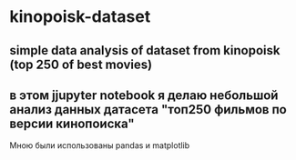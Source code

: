 # kinopoisk-dataset
## simple data analysis of dataset from kinopoisk (top 250 of best movies)
## в этом jjupyter notebook я делаю небольшой анализ данных датасета "топ250 фильмов по версии кинопоиска"
Мною были использованы pandas и matplotlib
